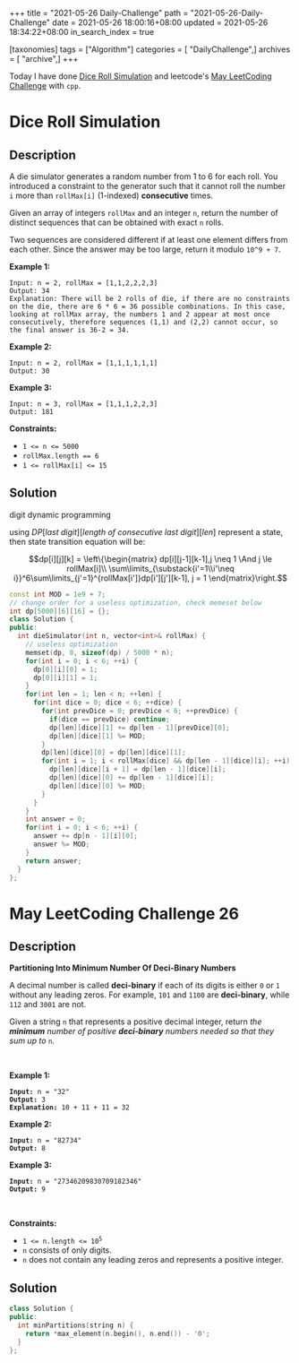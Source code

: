 +++
title = "2021-05-26 Daily-Challenge"
path = "2021-05-26-Daily-Challenge"
date = 2021-05-26 18:00:16+08:00
updated = 2021-05-26 18:34:22+08:00
in_search_index = true

[taxonomies]
tags = ["Algorithm"]
categories = [ "DailyChallenge",]
archives = [ "archive",]
+++

Today I have done [Dice Roll Simulation](https://leetcode.com/problems/dice-roll-simulation/) and leetcode's [May LeetCoding Challenge](https://leetcode.com/explore/challenge/card/may-leetcoding-challenge-2021/601/week-4-may-22nd-may-28th/3756/) with `cpp`.

<!-- more -->

# Dice Roll Simulation

## Description

A die simulator generates a random number from 1 to 6 for each roll. You introduced a constraint to the generator such that it cannot roll the number `i` more than `rollMax[i]` (1-indexed) **consecutive** times. 

Given an array of integers `rollMax` and an integer `n`, return the number of distinct sequences that can be obtained with exact `n` rolls.

Two sequences are considered different if at least one element differs from each other. Since the answer may be too large, return it modulo `10^9 + 7`.

 

**Example 1:**

```
Input: n = 2, rollMax = [1,1,2,2,2,3]
Output: 34
Explanation: There will be 2 rolls of die, if there are no constraints on the die, there are 6 * 6 = 36 possible combinations. In this case, looking at rollMax array, the numbers 1 and 2 appear at most once consecutively, therefore sequences (1,1) and (2,2) cannot occur, so the final answer is 36-2 = 34.
```

**Example 2:**

```
Input: n = 2, rollMax = [1,1,1,1,1,1]
Output: 30
```

**Example 3:**

```
Input: n = 3, rollMax = [1,1,1,2,2,3]
Output: 181
```

 

**Constraints:**

- `1 <= n <= 5000`
- `rollMax.length == 6`
- `1 <= rollMax[i] <= 15`

## Solution

digit dynamic programming

using $DP[last\ digit][length\ of\ consecutive\ last\ digit][len]$ represent a state, then state transition equation will be:

$$dp[i][j][k] = \left\{\begin{matrix} dp[i][j-1][k-1],j \neq 1 \And j \le rollMax[i]\\ \sum\limits_{\substack{i'=1\\i'\neq i}}^6\sum\limits_{j'=1}^{rollMax[i']}dp[i'][j'][k-1], j = 1 \end{matrix}\right.$$

``` cpp
const int MOD = 1e9 + 7;
// change order for a useless optimization, check memeset below
int dp[5000][6][16] = {};
class Solution {
public:
  int dieSimulator(int n, vector<int>& rollMax) {
    // useless optimization
    memset(dp, 0, sizeof(dp) / 5000 * n);
    for(int i = 0; i < 6; ++i) {
      dp[0][i][0] = 1;
      dp[0][i][1] = 1;
    }
    for(int len = 1; len < n; ++len) {
      for(int dice = 0; dice < 6; ++dice) {
        for(int prevDice = 0; prevDice < 6; ++prevDice) {
          if(dice == prevDice) continue;
          dp[len][dice][1] += dp[len - 1][prevDice][0];
          dp[len][dice][1] %= MOD;
        }
        dp[len][dice][0] = dp[len][dice][1];
        for(int i = 1; i < rollMax[dice] && dp[len - 1][dice][i]; ++i) {
          dp[len][dice][i + 1] = dp[len - 1][dice][i];
          dp[len][dice][0] += dp[len - 1][dice][i];
          dp[len][dice][0] %= MOD;
        }
      }
    }
    int answer = 0;
    for(int i = 0; i < 6; ++i) {
      answer += dp[n - 1][i][0];
      answer %= MOD;
    }
    return answer;
  }
};
```

# May LeetCoding Challenge 26

## Description

**Partitioning Into Minimum Number Of Deci-Binary Numbers**

<p>A decimal number is called <strong>deci-binary</strong> if each of its digits is either <code>0</code> or <code>1</code> without any leading zeros. For example, <code>101</code> and <code>1100</code> are <strong>deci-binary</strong>, while <code>112</code> and <code>3001</code> are not.</p>

<p>Given a string <code>n</code> that represents a positive decimal integer, return <em>the <strong>minimum</strong> number of positive <strong>deci-binary</strong> numbers needed so that they sum up to </em><code>n</code><em>.</em></p>

<p>&nbsp;</p>
<p><strong>Example 1:</strong></p>

<pre><code><strong>Input:</strong> n = &quot;32&quot;
<strong>Output:</strong> 3
<strong>Explanation:</strong> 10 + 11 + 11 = 32</code></pre>

<p><strong>Example 2:</strong></p>

<pre><code><strong>Input:</strong> n = &quot;82734&quot;
<strong>Output:</strong> 8</code></pre>

<p><strong>Example 3:</strong></p>

<pre><code><strong>Input:</strong> n = &quot;27346209830709182346&quot;
<strong>Output:</strong> 9</code></pre>

<p>&nbsp;</p>
<p><strong>Constraints:</strong></p>

<ul>
	<li><code>1 &lt;= n.length &lt;= 10<sup>5</sup></code></li>
	<li><code>n</code> consists of only digits.</li>
	<li><code>n</code> does not contain any leading zeros and represents a positive integer.</li>
</ul>

## Solution

``` cpp
class Solution {
public:
  int minPartitions(string n) {
    return *max_element(n.begin(), n.end()) - '0';
  }
};
```
